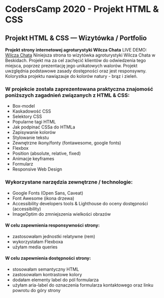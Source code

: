 # CodersCamp 2020 - Projekt HTML & CSS
## Projekt HTML & CSS — Wizytówka / Portfolio

**Projekt strony internetowej agroturystyki Wilcza Chata** 
LIVE DEMO: [Wilcza Chata](https://ulawilk.github.io/CodersCamp2020.Project.HTML-CSS.BusinessCard/)
Niniejsza strona to wizytówka agroturystyki Wilcza Chata w Beskidach. Projekt ma za cel zachęcić klientów do odwiedzenia tego miejsca, poprzez prezentację jego unikatowych walorów. Projekt uwzględnia podstawowe zasady dostępności oraz jest responsywny.
Kolorystka projektu nawiązauje do kolorów natury - brąz i zieleń.

### W projekcie została zaprezentowana praktyczna znajomość poniższych zagadnień związanych z HTML & CSS:
- Box-model
- Kaskadowość CSS
- Selektory CSS
- Popularne tagi HTML
- Jak podpinać CSSa do HTMLa
- Zapisywanie kolorów
- Stylowanie tekstu
- Zewnętrzne ikony/fonty (fontawesome, google fonts)
- Flexbox
- Position (absolute, relative, fixed)
- Animacje keyframes
- Formularz
- Responsive Web Design

### Wykorzystane narzędzia zewnętrzne / technologie:
- Google Fonts (Open Sans, Caveat)
- Font Awesome (ikona drzewa)
- Accessibility developers tools & Lighthouse do oceny dostępności (accessibility)
- ImageOptim do zmniejszenia wielkości obrazów

#### W celu zapewnienia responsywności strony:
- zastosowałam jednostki relatywne (rem)
- wykorzystałam Flexboxa
- użyłam media queries

#### W celu zapewnienia dostępności strony:
- stosowałam semantyczny HTML
- zastosowałam kontrastowe kolory
- dodałam elementy label do pól formularza
- użyłam aria-label do oznaczenia formularza kontaktowego oraz linku powrotu do góry strony
